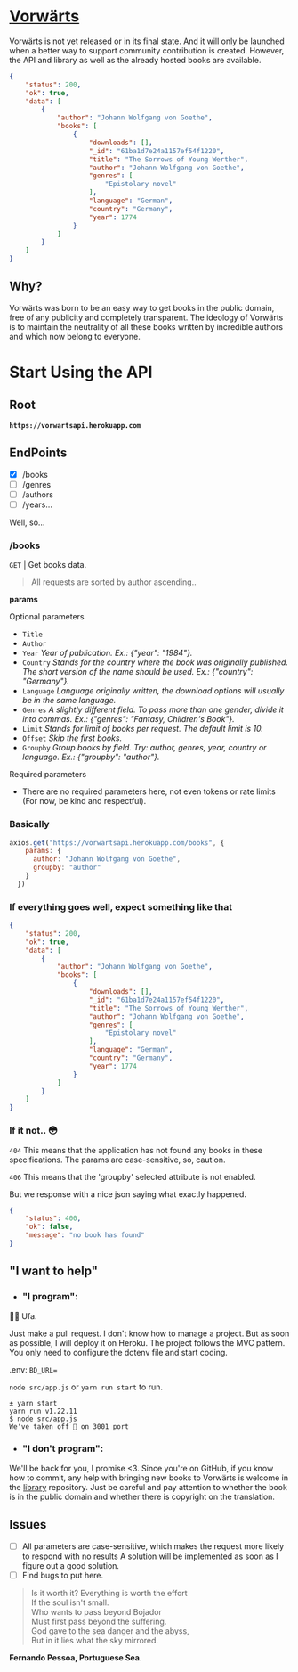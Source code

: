 # [**Vorwärts**](https://vorwarts.herokuapp.com)

Vorwärts is not yet released or in its final state. And it will only be launched when a better way to support community contribution is created. However, the API and library as well as the already hosted books are available.

```json
{
	"status": 200,
	"ok": true,
	"data": [
		{
			"author": "Johann Wolfgang von Goethe",
			"books": [
				{
					"downloads": [],
					"_id": "61ba1d7e24a1157ef54f1220",
					"title": "The Sorrows of Young Werther",
					"author": "Johann Wolfgang von Goethe",
					"genres": [
						"Epistolary novel"
					],
					"language": "German",
					"country": "Germany",
					"year": 1774
				}
			]
		}
	]
}
```

## **Why?** 

Vorwärts was born to be an easy way to get books in the public domain, free of any publicity and completely transparent. The ideology of Vorwärts is to maintain the neutrality of all these books written by incredible authors and which now belong to everyone.

# **Start Using the API**

## **Root**

**`https://vorwartsapi.herokuapp.com`**

## **EndPoints**

- [x] /books
- [ ] /genres
- [ ] /authors
- [ ] /years...

Well, so...

### **/books**
`GET` | Get books data.

>All requests are sorted by author ascending..

**params**

Optional parameters

* `Title`
* `Author`
* `Year` *Year of publication. Ex.: {"year": "1984"}.*
* `Country` *Stands for the country where the book was originally published. The short version of the name should be used. Ex.: {"country": "Germany"}.*
* `Language` *Language originally written, the download options will usually be in the same language.* 
* `Genres` *A slightly different field. To pass more than one gender, divide it into commas. Ex.: {"genres": "Fantasy, Children's Book"}.*
* `Limit` *Stands for limit of books per request. The default limit is 10.*
* `Offset` *Skip the first books.*
* `Groupby` *Group books by field. Try: author, genres, year, country or language. Ex.: {"groupby": "author"}.*

Required parameters

* There are no required parameters here, not even tokens or rate limits (For now, be kind and respectful).

### **Basically**

```javascript
axios.get("https://vorwartsapi.herokuapp.com/books", {
    params: {
      author: "Johann Wolfgang von Goethe",
      groupby: "author"
    }
  })
```

### **If everything goes well, expect something like that**

```json
{
	"status": 200,
	"ok": true,
	"data": [
		{
			"author": "Johann Wolfgang von Goethe",
			"books": [
				{
					"downloads": [],
					"_id": "61ba1d7e24a1157ef54f1220",
					"title": "The Sorrows of Young Werther",
					"author": "Johann Wolfgang von Goethe",
					"genres": [
						"Epistolary novel"
					],
					"language": "German",
					"country": "Germany",
					"year": 1774
				}
			]
		}
	]
}
```

### **If it not.. 😳**

`404` This means that the application has not found any books in these specifications. The params are case-sensitive, so, caution.

`406` This means that the 'groupby' selected attribute is not enabled.

But we response with a nice json saying what exactly happened.

```json
{
	"status": 400,
	"ok": false,
	"message": "no book has found"
}
```

## **"I want to help"**

* ### **"I program":**

😮‍💨 Ufa.

Just make a pull request. I don't know how to manage a project. But as soon as possible, I will deploy it on Heroku. The project follows the MVC pattern. You only need to configure the dotenv file and start coding.
 
.env:
`BD_URL=`

`node src/app.js` or  `yarn run start` to run.

```
± yarn start
yarn run v1.22.11
$ node src/app.js
We've taken off 🛫 on 3001 port
```

* ### **"I don't program":**

We'll be back for you, I promise <3. Since you're on GitHub, if you know how to commit, any help with bringing new books to Vorwärts is welcome in the [library](https://github.com/vonweinkeller/vorwarts-library) repository. Just be careful and pay attention to whether the book is in the public domain and whether there is copyright on the translation.

## **Issues**

- [ ] All parameters are case-sensitive, which makes the request more likely to respond with no results A solution will be implemented as soon as I figure out a good solution.
- [ ] Find bugs to put here.

> Is it worth it? Everything is worth the effort<br>
> If the soul isn't small.<br>
> Who wants to pass beyond Bojador<br>
> Must first pass beyond the suffering.<br>
> God gave to the sea danger and the abyss,<br>
> But in it lies what the sky mirrored.<br>

**Fernando Pessoa, Portuguese Sea**.